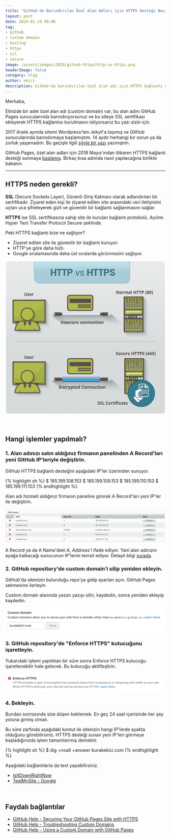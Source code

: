 ```yaml
---
title: "GitHub'da Barındırılan Özel Alan Adları için HTTPS Desteği Nasıl Sağlanır?"
layout: post
date: 2019-01-19 09:00
tag:
- github
- custom domain
- hosting
- https
- ssl
- secure
image: /assets/images/2019/github-https/http-vs-https.png
headerImage: false
category: blog
author: ekici
description: GitHub'da barındırılan özel alan adı için HTTPS bağlantı nasıl sağlanabileceğini anlattım.
---
```


Merhaba, 

Elinizde bir adet özel alan adı (custom domain) var, bu alan adını GitHub Pages sunucularında barındırıyorsunuz ve bu siteye SSL sertifikası ekleyerek HTTPS bağlantısı kurulmasını istiyorsanız bu yazı sizin için. 

2017 Aralık ayında sitemi Wordpress'ten Jekyll'a taşımış ve GitHub sunucularında barındırmaya başlamıştım. 14 aydır herhangi bir sorun ya da zorluk yaşamadım. Bu geçişle ilgili [şöyle bir yazı](burakekici.com/tasindik) yazmıştım.

GitHub Pages, özel alan adları için 2018 Mayıs'ından itibaren HTTPS bağlantı desteği sunmaya [başlamış](https://github.blog/2018-05-01-github-pages-custom-domains-https/). Birkaç kısa adımda nasıl yapılacağına birlikte bakalım.

--- 

## HTTPS neden gerekli? 

**SSL** (Secure Sockets Layer), Güvenli Giriş Katmanı olarak adlandırılan bir sertifikadır. Ziyaret eden kişi ile ziyaret edilen site arasındaki veri iletişimini uçtan uca şifreleyerek gizli ve güvenilir bir bağlantı sağlanmasını sağlar. 

**HTTPS** ise SSL sertifikasına sahip site ile kurulan bağlantı protokolü. Açılımı Hyper Text Transfer Protocol Secure şeklinde. 

Peki HTTPS bağlantı bize ne sağlıyor? 

* Ziyaret edilen site ile güvenilir bir bağlantı kuruyor.
* HTTP'ye göre daha hızlı.
* Google sıralamasında daha üst sıralarda görünmesini sağlıyor.

<p align="center">
  <img src="../assets/images/2019/github-https/http-vs-https.png" alt="HTTP vs HTTPS"/>
</p>

<br>

## Hangi işlemler yapılmalı?

### 1. Alan adınızı satın aldığınız firmanın panelinden A Record'ları yeni GitHub IP'leriyle değiştirin.

GitHub HTTPS bağlantı desteğini aşağıdaki IP'ler üzerinden sunuyor. 

{% highlight sh %}
$ 185.199.108.153
$ 185.199.109.153
$ 185.199.110.153
$ 185.199.111.153
{% endhighlight %}

Alan adı hizmeti aldığınız firmanın paneline girerek A Record'ları yeni IP'ler ile değiştirin.

<p align="center">
  <img src="../assets/images/2019/github-https/arecords.JPEG" alt="A Records"/>
</p>

A Record ya da A Name'deki A, Address'i ifade ediyor. Yani alan adınızın ayağa kalkacağı sunucunun IP'lerini temsil ediyor. Detaylı bilgi [şurada](https://support.dnsimple.com/articles/a-record/).

### 2. GitHub repository'de custom domain'i silip yeniden ekleyin.

GitHub'da sitenizin bulunduğu repo'ya gidip ayarları açın. GitHub Pages sekmesine ilerleyin. 

Custom domain alanında yazan yazıyı silin, kaydedin, sonra yeniden ekleyip kaydedin. 

<p align="center">
  <img src="../assets/images/2019/github-https/custom-domain-github-repo.JPEG" alt="Custom Domain field in settings"/>
</p>

### 3. GitHub repository'de "Enforce HTTPS" kutucuğunu işaretleyin.

Yukarıdaki işlemi yaptıktan bir süre sonra Enforce HTTPS kutucuğu işaretlenebilir hale gelecek. Bu kutucuğu aktifleştirin. 

<p align="center">
  <img src="../assets/images/2019/github-https/enforce-https.JPEG" alt="Enforce HTTPS"/>
</p>

### 4. Bekleyin.

Bundan sonrasında size düşen beklemek. En geç 24 saat içerisinde her şey yoluna girmiş olmalı. 

Bu süre zarfında aşağıdaki komut ile sitenizin hangi IP'lerde ayakta olduğunu görebilirsiniz. HTTPS desteği sunan yeni IP'leri görmeye başladığınızda işlem tamamlanmış demektir.

{% highlight sh %}
$ dig +noall +answer burakekici.com
{% endhighlight %}

Aşağıdaki bağlantılarla da test yapabilirsiniz.
* [IsItDownRightNow](https://www.isitdownrightnow.com)
* [TestMySite - Google](https://testmysite.thinkwithgoogle.com)

<br>

## Faydalı bağlantılar 

* [GitHub Help - Securing Your GitHub Pages Site with HTTPS](https://help.github.com/articles/securing-your-github-pages-site-with-https/)
* [GitHub Help - Troubleshooting Custom Domains](https://help.github.com/articles/troubleshooting-custom-domains/#https-errors)
* [GitHub Help - Using a Custom Domain with GitHub Pages](https://help.github.com/articles/using-a-custom-domain-with-github-pages/)

<br>
